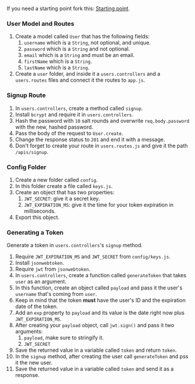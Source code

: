 If you need a starting point fork this: [Starting point](https://github.com/JoinCODED/TASK-Express-Auth-Signup-SP).

### User Model and Routes

1. Create a model called `User` that has the following fields:
   1. `username` which is a `String`, not optional, and unique.
   2. `password` which is a `String` and not optional.
   3. `email` which is a `String` and must be an email.
   4. `firstName` which is a `String`.
   5. `lastName` which is a `String`.
2. Create a `user` folder, and inside it a `users.controllers` and a `users.routes` files and connect it the routes to `app.js`.

### Signup Route

1. In `users.controllers`, create a method called `signup`.
2. Install `bcrypt` and require it in `users.controllers`.
3. Hash the password with `10` salt rounds and overwrite `req.body.password` with the new, hashed password.
4. Pass the body of the request to `User.create`.
5. Change the response status to `201` and end it with a message.
6. Don't forget to create your route in `users.routes.js` and give it the path `/apis/signup`.

### Config Folder

1. Create a new folder called `config`.
2. In this folder create a file called `keys.js`.
3. Create an object that has two properties:
   1. `JWT_SECRET`: give it a secret key.
   2. `JWT_EXPIRATION_MS`: give it the time for your token expiration in milliseconds.
4. Export this object.

### Generating a Token

Generate a token in `users.controllers`'s `signup` method.

1. Require `JWT_EXPIRATION_MS` and `JWT_SECRET` from `config/keys.js`.
2. Install `jsonwebtoken`.
3. Require `jwt` from `jsonwebtoken`.
4. In `users.controllers`, create a function called `generateToken` that takes `user` as an argument.
5. In this function, create an object called `payload` and pass it the user's `username` that's coming from `user`.
6. Keep in mind that the token **must** have the user's ID and the expiration date of the token.
7. Add an `exp` property to `payload` and its value is the date right now plus `JWT_EXPIRATION_MS`.
8. After creating your `payload` object, call `jwt.sign()` and pass it two arguments:
   1. `payload`, make sure to stringify it.
   2. `JWT_SECRET`
9. Save the returned value in a variable called `token` and return `token`.
10. In the `signup` method, after creating the user call `generateToken` and pss it the new user.
11. Save the returned value in a variable called `token` and send it as a response.
